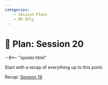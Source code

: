 ```yaml
---
categories:
    - Session Plans
    - DM Only
---
```


# 🔐 Plan: Session 20

--8<-- "spoiler.html"

Start with a recap of everything up to this point.

Recap: [Session 19](../sessions/session-19.md)
